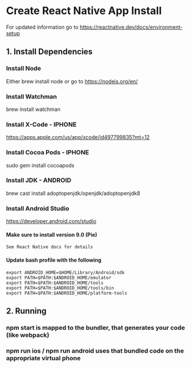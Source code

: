 # Create React Native App Install
For updated information go to https://reactnative.dev/docs/environment-setup
## 1. Install Dependencies
  ### Install Node
  Either brew install node or go to https://nodejs.org/en/
  ### Install Watchman
  brew install watchman
  ### Install X-Code - IPHONE
  https://apps.apple.com/us/app/xcode/id497799835?mt=12
  ### Install Cocoa Pods - IPHONE
  sudo gem install cocoapods
  ### Install JDK - ANDROID
  brew cast install adoptopenjdk/openjdk/adoptopenjdk8
  ### Install Android Studio
  https://developer.android.com/studio
  #### Make sure to install version 9.0 (Pie)
    See React Native docs for details
  #### Update bash profile with the following
    export ANDROID_HOME=$HOME/Library/Android/sdk
    export PATH=$PATH:$ANDROID_HOME/emulator
    export PATH=$PATH:$ANDROID_HOME/tools
    export PATH=$PATH:$ANDROID_HOME/tools/bin
    export PATH=$PATH:$ANDROID_HOME/platform-tools

## 2. Running 

  ### npm start is mapped to the bundler, that generates your code (like webpack)

  ### npm run ios / npm run android uses that bundled code on the appropriate virtual phone